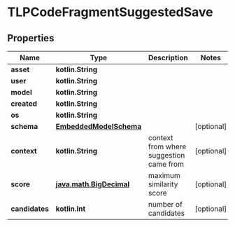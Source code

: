 
# TLPCodeFragmentSuggestedSave

## Properties
Name | Type | Description | Notes
------------ | ------------- | ------------- | -------------
**asset** | **kotlin.String** |  | 
**user** | **kotlin.String** |  | 
**model** | **kotlin.String** |  | 
**created** | **kotlin.String** |  | 
**os** | **kotlin.String** |  | 
**schema** | [**EmbeddedModelSchema**](EmbeddedModelSchema) |  |  [optional]
**context** | **kotlin.String** | context from where suggestion came from |  [optional]
**score** | [**java.math.BigDecimal**](java.math.BigDecimal) | maximum similarity score |  [optional]
**candidates** | **kotlin.Int** | number of candidates |  [optional]



